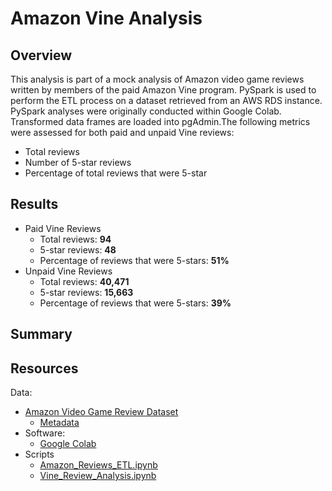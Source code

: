 # Amazon Vine Analysis

## Overview
This analysis is part of a mock analysis of Amazon video game reviews written by members of the paid Amazon Vine program. PySpark is used to perform the ETL process on a dataset retrieved from an AWS RDS instance. PySpark analyses were originally conducted within Google Colab. Transformed data frames are loaded into pgAdmin.The following metrics were assessed for both paid and unpaid Vine reviews:
- Total reviews
- Number of 5-star reviews
- Percentage of total reviews that were 5-star

## Results
- Paid Vine Reviews
  - Total reviews: <b>94</b>
  - 5-star reviews: <b>48</b>
  - Percentage of reviews that were 5-stars: <b>51%</b>
- Unpaid Vine Reviews
  - Total reviews: <b>40,471</b>
  - 5-star reviews: <b>15,663</b>
  - Percentage of reviews that were 5-stars: <b>39%</b> 
## Summary
## Resources
Data:
- [Amazon Video Game Review Dataset](https://s3.amazonaws.com/amazon-reviews-pds/tsv/amazon_reviews_us_Video_Games_v1_00.tsv.gz)
    - [Metadata](https://s3.amazonaws.com/amazon-reviews-pds/tsv/index.txt)
- Software:
  - [Google Colab](https://research.google.com/colaboratory/)
- Scripts
  - [Amazon_Reviews_ETL.ipynb](./Amazon_Reviews_ETL.ipynb)
  - [Vine_Review_Analysis.ipynb](./Vine_Review_Analysis.ipynb)
